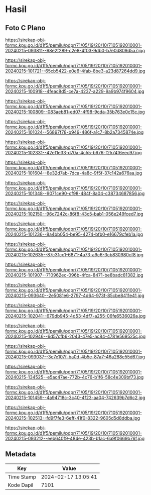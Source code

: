 # Hasil

## Foto C Plano

https://sirekap-obj-formc.kpu.go.id/d1f5/pemilu/pdpr/71/05/19/20/10/7105192010001-20240215-093811--98e2f289-c2e8-4f03-9db0-b7e0d809d5a7.jpg

https://sirekap-obj-formc.kpu.go.id/d1f5/pemilu/pdpr/71/05/19/20/10/7105192010001-20240215-101721--65cb5422-e0e6-4fab-8be3-a23d87264dd9.jpg

https://sirekap-obj-formc.kpu.go.id/d1f5/pemilu/pdpr/71/05/19/20/10/7105192010001-20240215-100918--4feac8d5-ce7a-4237-a229-9a9b974f9604.jpg

https://sirekap-obj-formc.kpu.go.id/d1f5/pemilu/pdpr/71/05/19/20/10/7105192010001-20240215-100809--083aeb81-ed07-4f98-9cda-35b763e0c15c.jpg

https://sirekap-obj-formc.kpu.go.id/d1f5/pemilu/pdpr/71/05/19/20/10/7105192010001-20240215-101024--56897f78-b949-486f-a1c7-8b2a7345874e.jpg

https://sirekap-obj-formc.kpu.go.id/d1f5/pemilu/pdpr/71/05/19/20/10/7105192010001-20240215-102331--42ef1e33-d70a-4c55-b676-f2574f6eec97.jpg

https://sirekap-obj-formc.kpu.go.id/d1f5/pemilu/pdpr/71/05/19/20/10/7105192010001-20240215-101604--8e32d7ab-7dca-4a8c-9f5f-37c142a676aa.jpg

https://sirekap-obj-formc.kpu.go.id/d1f5/pemilu/pdpr/71/05/19/20/10/7105192010001-20240215-101348--9071ce90-cf98-484f-8a04-c38734687856.jpg

https://sirekap-obj-formc.kpu.go.id/d1f5/pemilu/pdpr/71/05/19/20/10/7105192010001-20240215-102150--96c7242c-86f8-43c5-bab1-056e249fced7.jpg

https://sirekap-obj-formc.kpu.go.id/d1f5/pemilu/pdpr/71/05/19/20/10/7105192010001-20240215-101236--8a4bb054-be95-4274-bfb0-e16679cfeb1a.jpg

https://sirekap-obj-formc.kpu.go.id/d1f5/pemilu/pdpr/71/05/19/20/10/7105192010001-20240215-102635--87c31cc1-6871-4a73-a9c6-3cb830980cf8.jpg

https://sirekap-obj-formc.kpu.go.id/d1f5/pemilu/pdpr/71/05/19/20/10/7105192010001-20240215-101907--710962ec-096b-4fca-8471-be8badc81382.jpg

https://sirekap-obj-formc.kpu.go.id/d1f5/pemilu/pdpr/71/05/19/20/10/7105192010001-20240215-093640--2e5081e6-2797-4d64-973f-85cbe8411e41.jpg

https://sirekap-obj-formc.kpu.go.id/d1f5/pemilu/pdpr/71/05/19/20/10/7105192010001-20240215-102041--679db945-4d53-4df7-a255-06fe6536026a.jpg

https://sirekap-obj-formc.kpu.go.id/d1f5/pemilu/pdpr/71/05/19/20/10/7105192010001-20240215-102946--6d57cfb6-2043-47e5-ac84-4781e569525c.jpg

https://sirekap-obj-formc.kpu.go.id/d1f5/pemilu/pdpr/71/05/19/20/10/7105192010001-20240215-093037--3e7e107f-ba0d-4b5e-87a7-46a288e55d67.jpg

https://sirekap-obj-formc.kpu.go.id/d1f5/pemilu/pdpr/71/05/19/20/10/7105192010001-20240215-134525--e5ac47ae-772b-4c76-b1f6-58c4e309bf73.jpg

https://sirekap-obj-formc.kpu.go.id/d1f5/pemilu/pdpr/71/05/19/20/10/7105192010001-20240215-101459--4a94718c-3c40-4f23-aa04-742639b7d6c2.jpg

https://sirekap-obj-formc.kpu.go.id/d1f5/pemilu/pdpr/71/05/19/20/10/7105192010001-20240215-102513--fd9f7fe3-6eff-41f0-8322-9605d5d8ddba.jpg

https://sirekap-obj-formc.kpu.go.id/d1f5/pemilu/pdpr/71/05/19/20/10/7105192010001-20240215-093212--eeb640f9-484e-423b-b1ac-6a9f0669b76f.jpg


## Metadata

| Key        | Value               |
| ---------- | ------------------- |
| Time Stamp | 2024-02-17 13:05:41 |
| Kode Dapil | 7101                |



